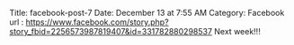 Title: facebook-post-7
Date: December 13 at 7:55 AM
Category: Facebook
url : https://www.facebook.com/story.php?story_fbid=2256573987819407&id=331782880298537
Next week!!!